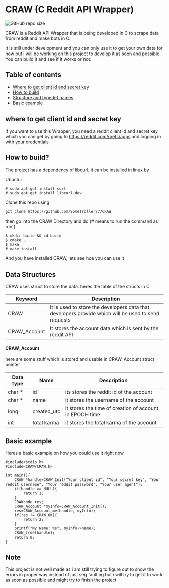 # CRAW (C Reddit API Wrapper)
![GitHub repo size](https://img.shields.io/github/repo-size/SomeTroller77/CRAW)

CRAW is a Reddit API Wrapper that is being developed in C to scrape data from reddit and make bots in C.

It is still under development and you can only use it to get your own data for now but i will be working on this project to develop it as soon and possible.
You can build it and see if it works or not.
## Table of contents
- [Where to get client id and secret key](#where-to-get-client-id-and-secret-key)
- [How to build](#How-to-build)
- [Structure and typedef names](#Data-Structures)
- [Basic example](#Basic-example)


## where to get client id and secret key

If you want to use this Wrapper, you need a reddit client id and secret key which you can get by going to https://reddit.com/prefs/apps and logging in with your credentials

## How to build?
The project has a dependency of libcurl, it can be installed in linux by

Ubuntu:
```
# sudo apt-get install curl
# sudo apt-get install libcurl-dev
```
Clone this repo using
```
git clone https://github.com/SomeTroller77/CRAW
```

then go into the CRAW Directory and do
(# means to run the command as root)
```
$ mkdir build && cd build
$ cmake ..
$ make
# make install
```

And you have installed CRAW, lets see hoe you can use it

## Data Structures

CRAW uses struct to store the data. heres the table of the structs in C

| Keyword | Description |
| --- | --- |
| CRAW | It is used to store the developers data that developers provide which will be used to send requests |
| CRAW_Account | It stores the account data which is sent by the reddit API |

#### CRAW_Account

here are some stuff which is stored and usable in CRAW_Account struct pointer

| Data type | Name | Description |
| --------- | ---- | ----------- |
| char * | id | its stores the reddit id of the account |
| char * | name | it stores the username of the account |
| long | created_utc | it stores the time of creation of account in EPOCH time |
| int | total karma | it stores the total karma of the account |


## Basic example

Heres a basic example on how you could use it right now

```
#include<stdio.h>
#include<CRAW/CRAW.h>

int main(){
	CRAW *handle=CRAW_Init("Your client id", "Your secret key", "Your reddit username", "Your reddit password", "Your user agent");
	if(handle == NULL){
		return 1;
	}
	CRAWcode res;
	CRAW_Account *myInfo=CRAW_Account_Init();
	res=CRAW_Account_me(handle, myInfo);
	if(res != CRAW_OK){
		return 2;
	}
	printf("My Name: %s", myInfo->name);
	CRAW_free(handle);
	return 0;
}
```

## Note

This project is not well made as i am still trying to figure out to show the errors in proper way instead of just seg faulting but i will try to get it to work as soon as possible and might try to finish the project


